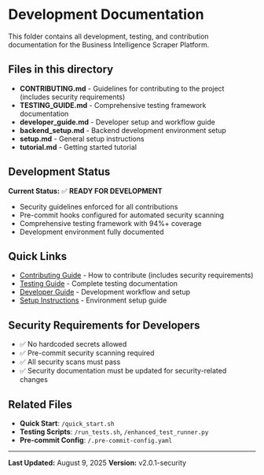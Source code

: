 # Development Documentation

This folder contains all development, testing, and contribution documentation for the Business Intelligence Scraper Platform.

## Files in this directory

- **CONTRIBUTING.md** - Guidelines for contributing to the project (includes security requirements)
- **TESTING_GUIDE.md** - Comprehensive testing framework documentation
- **developer_guide.md** - Developer setup and workflow guide
- **backend_setup.md** - Backend development environment setup
- **setup.md** - General setup instructions
- **tutorial.md** - Getting started tutorial

## Development Status

**Current Status:** ✅ **READY FOR DEVELOPMENT**
- Security guidelines enforced for all contributions
- Pre-commit hooks configured for automated security scanning
- Comprehensive testing framework with 94%+ coverage
- Development environment fully documented

## Quick Links

- [Contributing Guide](CONTRIBUTING.md) - How to contribute (includes security requirements)
- [Testing Guide](TESTING_GUIDE.md) - Complete testing documentation
- [Developer Guide](developer_guide.md) - Development workflow and setup
- [Setup Instructions](setup.md) - Environment setup guide

## Security Requirements for Developers

- ✅ No hardcoded secrets allowed
- ✅ Pre-commit security scanning required
- ✅ All security scans must pass
- ✅ Security documentation must be updated for security-related changes

## Related Files

- **Quick Start**: `/quick_start.sh`
- **Testing Scripts**: `/run_tests.sh`, `/enhanced_test_runner.py`
- **Pre-commit Config**: `/.pre-commit-config.yaml`


---


**Last Updated:** August 9, 2025
**Version:** v2.0.1-security
